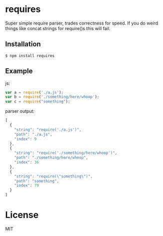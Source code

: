 
# requires

  Super simple require parser, trades correctness for speed. If you
  do weird things like concat strings for require()s this will fail.

## Installation

```
$ npm install requires
```

## Example

js:

```js
var a = require('./a.js');
var b = require('./something/here/whoop');
var c = require("something");
```

parser output:

```js
[
  {
    "string": "require('./a.js')",
    "path": "./a.js",
    "index": 9
  },
  {
    "string": "require('./something/here/whoop')",
    "path": "./something/here/whoop",
    "index": 36
  },
  {
    "string": "require(\"something\")",
    "path": "something",
    "index": 79
  }
]
```

# License

  MIT